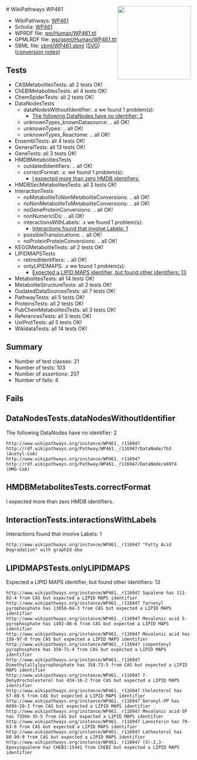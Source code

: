 <img style="float: right; width: 200px" src="../logo.png" />
# WikiPathways WP461

* WikiPathways: [WP461](https://identifiers.org/wikipathways:WP461)
* Scholia: [WP461](https://scholia.toolforge.org/wikipathways/WP461)
* WPRDF file: [wp/Human/WP461.ttl](../wp/Human/WP461.ttl)
* GPMLRDF file: [wp/gpml/Human/WP461.ttl](../wp/gpml/Human/WP461.ttl)
* SBML file: [sbml/WP461.sbml](../sbml/WP461.sbml) ([SVG](../sbml/WP461.svg)) ([conversion notes](../sbml/WP461.txt))

## Tests
* CASMetabolitesTests: all 2 tests OK!
* ChEBIMetabolitesTests: all 4 tests OK!
* ChemSpiderTests: all 2 tests OK!
* DataNodesTests
    * dataNodesWithoutIdentifier: .x we found 1 problem(s):
        * [The following DataNodes have no identifier: 2](#d2d32fa1)
    * unknownTypes_knownDatasource: .. all OK!
    * unknownTypes: .. all OK!
    * unknownTypes_Reactome: .. all OK!
* EnsemblTests: all 4 tests OK!
* GeneralTests: all 13 tests OK!
* GeneTests: all 3 tests OK!
* HMDBMetabolitesTests
    * outdatedIdentifiers: .. all OK!
    * correctFormat: .x. we found 1 problem(s):
        * [I expected more than zero HMDB identifiers.](#ad154c1e)
* HMDBSecMetabolitesTests: all 3 tests OK!
* InteractionTests
    * noMetaboliteToNonMetaboliteConversions: .. all OK!
    * noNonMetaboliteToMetaboliteConversions: .. all OK!
    * noGeneProteinConversions: .. all OK!
    * nonNumericIDs: .. all OK!
    * interactionsWithLabels: .x we found 1 problem(s):
        * [Interactions found that involve Labels: 1](#630d2678)
    * possibleTranslocations: .. all OK!
    * noProteinProteinConversions: .. all OK!
* KEGGMetaboliteTests: all 2 tests OK!
* LIPIDMAPSTests
    * retiredIdentifiers: .. all OK!
    * onlyLIPIDMAPS: .x we found 1 problem(s):
        * [Expected a LIPID MAPS identifier, but found other identifiers: 13](#d0bfb67b)
* MetabolitesTests: all 14 tests OK!
* MetaboliteStructureTests: all 2 tests OK!
* OudatedDataSourcesTests: all 7 tests OK!
* PathwayTests: all 5 tests OK!
* ProteinsTests: all 2 tests OK!
* PubChemMetabolitesTests: all 3 tests OK!
* ReferencesTests: all 3 tests OK!
* UniProtTests: all 5 tests OK!
* WikidataTests: all 14 tests OK!


## Summary

* Number of test classes: 21
* Number of tests: 103
* Number of assertions: 207
* Number of fails: 4

## Fails

<a name="d2d32fa1" />

## DataNodesTests.dataNodesWithoutIdentifier

The following DataNodes have no identifier: 2
```
http://www.wikipathways.org/instance/WP461._r116947 http://rdf.wikipathways.org/Pathway/WP461._r116947/DataNode/fb3 (Acetyl-CoA)
http://www.wikipathways.org/instance/WP461._r116947 http://rdf.wikipathways.org/Pathway/WP461._r116947/DataNode/e89f4 (HMG-CoA)
```

<a name="ad154c1e" />

## HMDBMetabolitesTests.correctFormat

I expected more than zero HMDB identifiers.
<a name="630d2678" />

## InteractionTests.interactionsWithLabels

Interactions found that involve Labels: 1
```
http://www.wikipathways.org/instance/WP461._r116947 "Fatty Acid Degradation" with graphId eba
```

<a name="d0bfb67b" />

## LIPIDMAPSTests.onlyLIPIDMAPS

Expected a LIPID MAPS identifier, but found other identifiers: 13
```
http://www.wikipathways.org/instance/WP461._r116947 Squalene has 111-02-4 from CAS but expected a LIPID MAPS identifier
http://www.wikipathways.org/instance/WP461._r116947 farnesyl pyrophosphate has 13058-04-3 from CAS but expected a LIPID MAPS identifier
http://www.wikipathways.org/instance/WP461._r116947 Mevalonic acid 5-pyrophosphate has 1492-08-6 from CAS but expected a LIPID MAPS identifier
http://www.wikipathways.org/instance/WP461._r116947 Mevalonic acid has 150-97-0 from CAS but expected a LIPID MAPS identifier
http://www.wikipathways.org/instance/WP461._r116947 isopentenyl pyrophosphate has 358-71-4 from CAS but expected a LIPID MAPS identifier
http://www.wikipathways.org/instance/WP461._r116947 Dimethylallylpyrophosphate has 358-72-5 from CAS but expected a LIPID MAPS identifier
http://www.wikipathways.org/instance/WP461._r116947 7-Dehydrocholesterol has 434-16-2 from CAS but expected a LIPID MAPS identifier
http://www.wikipathways.org/instance/WP461._r116947 Cholesterol has 57-88-5 from CAS but expected a LIPID MAPS identifier
http://www.wikipathways.org/instance/WP461._r116947 Geranyl-PP has 6699-20-3 from CAS but expected a LIPID MAPS identifier
http://www.wikipathways.org/instance/WP461._r116947 Mevalonic acid-5P has 73566-35-5 from CAS but expected a LIPID MAPS identifier
http://www.wikipathways.org/instance/WP461._r116947 Lanosterin has 79-63-0 from CAS but expected a LIPID MAPS identifier
http://www.wikipathways.org/instance/WP461._r116947 Lathosterol has 80-99-9 from CAS but expected a LIPID MAPS identifier
http://www.wikipathways.org/instance/WP461._r116947 (S)-2,3-Epoxysqualene has CHEBI:15441 from ChEBI but expected a LIPID MAPS identifier
```

